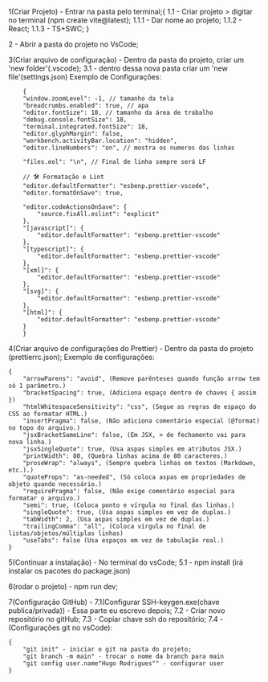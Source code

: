 1(Criar Projeto) - Entrar na pasta pelo terminal;{ 1.1 - Criar projeto > digitar
no terminal (npm create vite@latest); 1.1.1 - Dar nome ao projeto; 1.1.2 -
React; 1.1.3 - TS+SWC; }

2 - Abrir a pasta do projeto no VsCode;

3(Criar arquivo de configuração) - Dentro da pasta do projeto, criar um 'new
folder'(.vscode); 3.1 - dentro dessa nova pasta criar um 'new
file'(settings.json) Exemplo de Configurações:

        {
        "window.zoomLevel": -1, // tamanho da tela
        "breadcrumbs.enabled": true, // apa
        "editor.fontSize": 18, // tamanho da área de trabalho
        "debug.console.fontSize": 18,
        "terminal.integrated.fontSize": 18,
        "editor.glyphMargin": false,
        "workbench.activityBar.location": "hidden",
        "editor.lineNumbers": "on", // mostra os numeros das linhas

        "files.eol": "\n", // Final de linha sempre será LF

        // 🛠 Formatação e Lint
        "editor.defaultFormatter": "esbenp.prettier-vscode",
        "editor.formatOnSave": true,

        "editor.codeActionsOnSave": {
            "source.fixAll.eslint": "explicit"
        },
        "[javascript]": {
            "editor.defaultFormatter": "esbenp.prettier-vscode"
        },
        "[typescript]": {
            "editor.defaultFormatter": "esbenp.prettier-vscode"
        },
        "[xml]": {
            "editor.defaultFormatter": "esbenp.prettier-vscode"
        },
        "[svg]": {
            "editor.defaultFormatter": "esbenp.prettier-vscode"
        },
        "[html]": {
            "editor.defaultFormatter": "esbenp.prettier-vscode"
        }
        }

4(Criar arquivo de configurações do Prettier) - Dentro da pasta do projeto
(prettierrc.json); Exemplo de configurações:

    {
        "arrowParens": "avoid", (Remove parênteses quando função arrow tem só 1 parâmetro.)
        "bracketSpacing": true, (Adiciona espaço dentro de chaves { assim })
        "htmlWhitespaceSensitivity": "css", (Segue as regras de espaço do CSS ao formatar HTML.)
        "insertPragma": false, (Não adiciona comentário especial (@format) no topo do arquivo.)
        "jsxBracketSameLine": false, (Em JSX, > de fechamento vai para nova linha.)
        "jsxSingleQuote": true, (Usa aspas simples em atributos JSX.)
        "printWidth": 80, (Quebra linhas acima de 80 caracteres.)
        "proseWrap": "always", (Sempre quebra linhas em textos (Markdown, etc.).)
        "quoteProps": "as-needed", (Só coloca aspas em propriedades de objeto quando necessário.)
        "requirePragma": false, (Não exige comentário especial para formatar o arquivo.)
        "semi": true, (Coloca ponto e vírgula no final das linhas.)
        "singleQuote": true, (Usa aspas simples em vez de duplas.)
        "tabWidth": 2, (Usa aspas simples em vez de duplas.)
        "trailingComma": "all", (Coloca vírgula no final de listas/objetos/múltiplas linhas)
        "useTabs": false (Usa espaços em vez de tabulação real.)
    }

5(Continuar a instalação) - No terminal do vsCode; 5.1 - npm install (irá
instalar os pacotes do package.json)

6(rodar o projeto) - npm run dev;

7(Configuração GitHub) - 7.1(Configurar SSH-keygen.exe(chave publica/privada)) -
Essa parte eu escrevo depois; 7.2 - Criar novo repositório no gitHub; 7.3 -
Copiar chave ssh do repositório; 7.4 - (Configurações git no vsCode):

    {
        "git init" - iniciar o git na pasta do projeto;
        "git branch -m main" - trocar o nome da branch para main
        "git config user.name"Hugo Rodrigues"" - configurar user
    }
